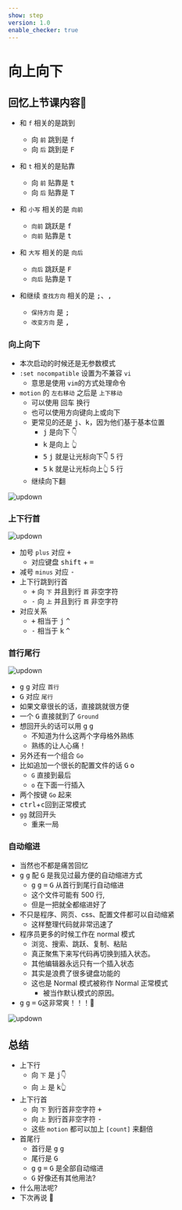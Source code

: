 ```yaml
---
show: step
version: 1.0
enable_checker: true
---
```


#  向上向下

## 回忆上节课内容🤔

- 和 `f` 相关的是跳到
    - 向 `前` 跳到是 <kbd>f</kbd>
    - 向 `后` 跳到是 <kbd>F</kbd>
- 和 `t` 相关的是贴靠
    - 向 `前` 贴靠是 <kbd>t</kbd>
    - 向 `后` 贴靠是 <kbd>T</kbd>
- 和 `小写` 相关的是 `向前`
    - `向前` 跳跃是 <kbd>f</kbd>
    - `向前` 贴靠是 <kbd>t</kbd>
- 和 `大写` 相关的是 `向后`
    - `向后` 跳跃是 <kbd>F</kbd>
    - `向后` 贴靠是 <kbd>T</kbd>

- 和继续 `查找方向` 相关的是 <kbd>;</kbd>、<kbd>,</kbd>
    - `保持方向` 是 <kbd>;</kbd>
    - `改变方向` 是 <kbd>,</kbd>


### 向上向下

- 本次启动的时候还是无参数模式
- `:set nocompatible` 设置为不兼容 `vi`
	- 意思是使用 `vim`的方式处理命令
- `motion` 的 `左右移动` 之后是 `上下移动`
	- 可以使用 <kbd>回车</kbd> 换行
	- 也可以使用方向键向上或向下
	- 更常见的还是 <kbd>j</kbd>、<kbd>k</kbd>，因为他们基于基本位置
		- <kbd>j</kbd> 是向下 👇
		- <kbd>k</kbd> 是向上 👆
		- <kbd>5</kbd> <kbd>j</kbd> 就是让光标向下👇 5 行
		- <kbd>5</kbd> <kbd>k</kbd> 就是让光标向上👆 5 行
	- 继续向下翻

![updown](https://labfile.oss.aliyuncs.com/courses/2840/updownkj.png )

### 上下行首

![updown](https://labfile.oss.aliyuncs.com/courses/2840/plusminus.png)

- 加号 `plus` 对应 <kbd>+</kbd> 
	- 对应键盘 <kbd>shift</kbd> + <kbd>=</kbd>
- 减号 `minus` 对应 <kbd>-</kbd> 
- 上下行跳到行首
	- <kbd>+</kbd> 向 `下` 并且到行 `首` 非空字符
	- <kbd>-</kbd> 向 `上` 并且到行 `首` 非空字符
- 对应关系
	-  <kbd>+</kbd> 相当于 <kbd>j</kbd> <kbd>^</kbd>
	-  <kbd>-</kbd> 相当于 <kbd>k</kbd> <kbd>^</kbd> 

### 首行尾行

![updown](https://labfile.oss.aliyuncs.com/courses/2840/ggG.png)

- <kbd>g</kbd> <kbd>g</kbd> 对应 `首行`
- <kbd>G</kbd> 对应 `尾行`
- 如果文章很长的话，直接跳就很方便
- 一个 <kbd>G</kbd> 直接就到了 `Ground`
- 想回开头的话可以用 <kbd>g</kbd> <kbd>g</kbd>
	- 不知道为什么这两个字母格外熟练
	- 熟练的让人心痛！
- 另外还有一个组合 `Go`
- 比如追加一个很长的配置文件的话 <kbd>G</kbd> <kbd>o</kbd>
	- `G` 直接到最后
	- `o` 在下面一行插入
- 两个按键 `Go` 起来
- <kbd>ctrl</kbd>+<kbd>c</kbd>回到正常模式
- `gg` 就回开头
	- 重来一局

### 自动缩进

- 当然也不都是痛苦回忆
- <kbd>g</kbd> <kbd>g</kbd> 配 <kbd>G</kbd> 是我见过最方便的自动缩进方式
	- <kbd>g</kbd> <kbd>g</kbd> <kbd>=</kbd> <kbd>G</kbd> 从首行到尾行自动缩进
	- 这个文件可能有 500 行,
	- 但是一把就全都缩进好了
- 不只是程序、网页、css、配置文件都可以自动缩紧
	- 这样整理代码就非常迅速了
- 程序员更多的时候工作在 normal 模式
	- 浏览、搜索、跳跃、复制、粘贴
	- 真正聚焦下来写代码再切换到插入状态。
	- 其他编辑器永远只有一个插入状态
	- 其实是浪费了很多键盘功能的
	- 这也是 Normal 模式被称作 Normal 正常模式
		- 被当作默认模式的原因。
- <kbd>g</kbd> <kbd>g</kbd> <kbd>=</kbd> <kbd>G</kbd>这非常爽！！！🤪

![updown](https://labfile.oss.aliyuncs.com/courses/2840/ggEqualG.png)

## 总结
- 上下行
	- 向 `下` 是 <kbd>j</kbd>👇
	- 向 `上` 是 <kbd>k</kbd>👆
- 上下行首
	- 向 `下` 到行首非空字符 <kbd>+</kbd>
	- 向 `上` 到行首非空字符 <kbd>-</kbd>
	- 这些 `motion` 都可以加上 `[count]` 来翻倍
- 首尾行
	- 首行是 <kbd>g</kbd> <kbd>g</kbd>
	- 尾行是 <kbd>G</kbd>
	- <kbd>g</kbd> <kbd>g</kbd> <kbd>=</kbd> <kbd>G</kbd> 是全部自动缩进
	- <kbd>G</kbd> 好像还有其他用法?
- 什么用法呢?
- 下次再说 👋






